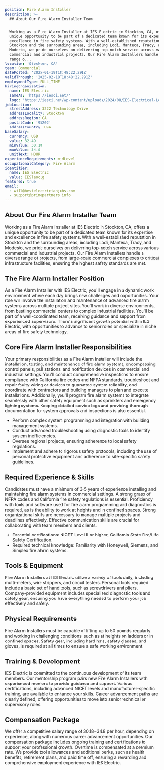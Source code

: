 ```yaml
---
position: Fire Alarm Installer
description: >-
  ## About Our Fire Alarm Installer Team


  Working as a Fire Alarm Installer at IES Electric in Stockton, CA, offers a
  unique opportunity to be part of a dedicated team known for its expertise and
  excellence in fire safety systems. With a well-established reputation in
  Stockton and the surrounding areas, including Lodi, Manteca, Tracy, and
  Modesto, we pride ourselves on delivering top-notch service across various
  commercial and industrial projects. Our Fire Alarm Installers handle a diverse
  range o...
location: 'Stockton, CA'
team: Commercial
datePosted: '2025-01-19T18:48:22.291Z'
validThrough: '2025-02-18T18:48:22.291Z'
employmentType: FULL_TIME
hiringOrganization:
  name: IES Electric
  sameAs: 'https://iesci.net/'
  logo: 'https://iesci.net/wp-content/uploads/2024/08/IES-Electrical-Logo-color.png'
jobLocation:
  streetAddress: 3222 Technology Drive
  addressLocality: Stockton
  addressRegion: CA
  postalCode: '95202'
  addressCountry: USA
baseSalary:
  currency: USD
  value: 32.49
  minValue: 30.18
  maxValue: 34.8
  unitText: HOUR
experienceRequirements: midLevel
occupationalCategory: Fire Alarm
identifier:
  name: IES Electric
  value: IESlaoc1g
featured: true
email:
  - will@bestelectricianjobs.com
  - support@primepartners.info
---
```




## About Our Fire Alarm Installer Team

Working as a Fire Alarm Installer at IES Electric in Stockton, CA, offers a unique opportunity to be part of a dedicated team known for its expertise and excellence in fire safety systems. With a well-established reputation in Stockton and the surrounding areas, including Lodi, Manteca, Tracy, and Modesto, we pride ourselves on delivering top-notch service across various commercial and industrial projects. Our Fire Alarm Installers handle a diverse range of projects, from large-scale commercial complexes to critical infrastructure facilities, ensuring the highest safety standards are met.

## The Fire Alarm Installer Position

As a Fire Alarm Installer with IES Electric, you'll engage in a dynamic work environment where each day brings new challenges and opportunities. Your role will involve the installation and maintenance of advanced fire alarm systems across multiple project sites. You'll work in diverse environments, from bustling commercial centers to complex industrial facilities. You'll be part of a well-coordinated team, receiving guidance and support from experienced supervisors. There's significant growth potential within IES Electric, with opportunities to advance to senior roles or specialize in niche areas of fire safety technology.

## Core Fire Alarm Installer Responsibilities

Your primary responsibilities as a Fire Alarm Installer will include the installation, testing, and maintenance of fire alarm systems, encompassing control panels, pull stations, and notification devices in commercial and industrial settings. You'll conduct comprehensive inspections to ensure compliance with California fire codes and NFPA standards, troubleshoot and repair faulty wiring or devices to guarantee system reliability, and coordinate with contractors and building managers to plan and execute installations. Additionally, you'll program fire alarm systems to integrate seamlessly with other safety equipment such as sprinklers and emergency lighting systems. Keeping detailed service logs and providing thorough documentation for system approvals and inspections is also essential.

- Perform complex system programming and integration with building management systems.
- Conduct advanced troubleshooting using diagnostic tools to identify system inefficiencies.
- Oversee regional projects, ensuring adherence to local safety regulations.
- Implement and adhere to rigorous safety protocols, including the use of personal protective equipment and adherence to site-specific safety guidelines.

## Required Experience & Skills

Candidates must have a minimum of 3-5 years of experience installing and maintaining fire alarm systems in commercial settings. A strong grasp of NFPA codes and California fire safety regulations is essential. Proficiency with tools and software used for fire alarm programming and diagnostics is required, as is the ability to work at heights and in confined spaces. Strong organizational skills are necessary to manage multiple projects and deadlines effectively. Effective communication skills are crucial for collaborating with team members and clients.

- Essential certifications: NICET Level II or higher, California State Fire/Life Safety Certification.
- Required technical knowledge: Familiarity with Honeywell, Siemens, and Simplex fire alarm systems.

## Tools & Equipment

Fire Alarm Installers at IES Electric utilize a variety of tools daily, including multi-meters, wire strippers, and circuit testers. Personal tools required include a basic set of hand tools, such as screwdrivers and pliers. Company-provided equipment includes specialized diagnostic tools and safety gear, ensuring you have everything needed to perform your job effectively and safely.

## Physical Requirements

Fire Alarm Installers must be capable of lifting up to 50 pounds regularly and working in challenging conditions, such as at heights on ladders or in confined spaces. Safety gear, including hard hats, safety glasses, and gloves, is required at all times to ensure a safe working environment.

## Training & Development

IES Electric is committed to the continuous development of its team members. Our mentorship program pairs new Fire Alarm Installers with experienced mentors to provide guidance and support. Various certifications, including advanced NICET levels and manufacturer-specific training, are available to enhance your skills. Career advancement paths are clearly defined, offering opportunities to move into senior technical or supervisory roles.

## Compensation Package

We offer a competitive salary range of $30.18-$34.8 per hour, depending on experience, along with numerous career advancement opportunities. Our compensation package includes ongoing training and certifications to support your professional growth. Overtime is compensated at a premium rate. We provide tool allowances and additional perks, such as health benefits, retirement plans, and paid time off, ensuring a rewarding and comprehensive employment experience with IES Electric.